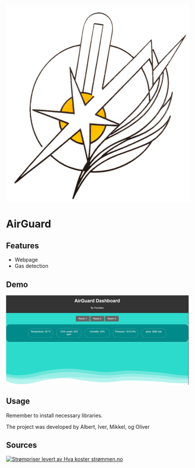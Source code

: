 <p align="center">
  
  <img src="img/logo.png">
  
</p>

# AirGuard

## Features
- Webpage
- Gas detection 

## Demo
<img src="img/webpage.png">


## Usage
Remember to install necessary libraries.

The project was developed by Albert, Iver, Mikkel, og Oliver

## Sources

<p><a href="https://www.hvakosterstrommen.no"><img src="https://ik.imagekit.io/ajdfkwyt/hva-koster-strommen/strompriser-levert-av-hvakosterstrommen_oTtWvqeiB.png" alt="Strømpriser levert av Hva koster strømmen.no" width="200" height="45"></a></p> 
